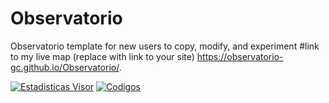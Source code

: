 # Observatorio
Observatorio template for new users to copy, modify, and experiment
#link to my live map (replace with link to your site)
https://observatorio-gc.github.io/Observatorio/.

[![Estadisticas Visor](https://github-readme-stats.vercel.app/api/?username=Observatorio-GC&repo=Observatorio)](https://observatorio-gc.github.io/Observatorio/)
[![Codigos](https://github-readme-stats.vercel.app/api/top-langs/?username=Observatorio-GC&repo=Observatorio)](https://observatorio-gc.github.io/Observatorio/)


